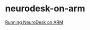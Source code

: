 # neurodesk-on-arm

[Running NeuroDesk on ARM](https://github.com/kprohith/neurodesk-on-arm/raw/main/Running%20NeuroDesk%20on%20ARM.pdf)
